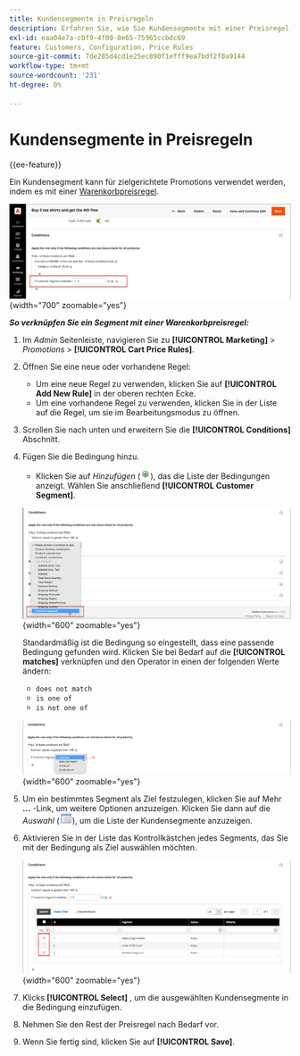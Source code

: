 ```yaml
---
title: Kundensegmente in Preisregeln
description: Erfahren Sie, wie Sie Kundensegmente mit einer Preisregel für den Warenkorb verknüpfen, damit Sie gezielte Promotions für Ihren Store definieren können.
exl-id: eaa04e7a-c0f9-4f09-8e65-75965ccbdc69
feature: Customers, Configuration, Price Rules
source-git-commit: 7de285d4cd1e25ec890f1efff9ea7bdf2f0a9144
workflow-type: tm+mt
source-wordcount: '231'
ht-degree: 0%

---
```


# Kundensegmente in Preisregeln

{{ee-feature}}

Ein Kundensegment kann für zielgerichtete Promotions verwendet werden, indem es mit einer [Warenkorbpreisregel](../merchandising-promotions/price-rules-cart.md).

![Warenkorbpreisregel - zielgerichtetes Kundensegment](assets/price-rule-cart-condition-segments.png){width="700" zoomable="yes"}

_**So verknüpfen Sie ein Segment mit einer Warenkorbpreisregel:**_

1. Im _Admin_ Seitenleiste, navigieren Sie zu **[!UICONTROL Marketing]** > _Promotions_ > **[!UICONTROL Cart Price Rules]**.

1. Öffnen Sie eine neue oder vorhandene Regel:

   * Um eine neue Regel zu verwenden, klicken Sie auf **[!UICONTROL Add New Rule]** in der oberen rechten Ecke.
   * Um eine vorhandene Regel zu verwenden, klicken Sie in der Liste auf die Regel, um sie im Bearbeitungsmodus zu öffnen.

1. Scrollen Sie nach unten und erweitern Sie die **[!UICONTROL Conditions]** Abschnitt.

1. Fügen Sie die Bedingung hinzu.

   * Klicken Sie auf _Hinzufügen_ (![Listen-Symbol](../assets/icon-add-green-circle.png)), das die Liste der Bedingungen anzeigt. Wählen Sie anschließend **[!UICONTROL Customer Segment]**.

   ![Preisregel für Warenkorb - Bedingung für Kundensegment hinzufügen](assets/condition-customer-segment.png){width="600" zoomable="yes"}

   Standardmäßig ist die Bedingung so eingestellt, dass eine passende Bedingung gefunden wird. Klicken Sie bei Bedarf auf die **[!UICONTROL matches]** verknüpfen und den Operator in einen der folgenden Werte ändern:

   * `does not match`
   * `is one of`
   * `is not one of`

   ![Bedingungsoperator](assets/price-rule-condition-customer-segment-operator.png){width="600" zoomable="yes"}

1. Um ein bestimmtes Segment als Ziel festzulegen, klicken Sie auf Mehr **...** -Link, um weitere Optionen anzuzeigen. Klicken Sie dann auf die _Auswahl_ (![Listen-Symbol](../assets/icon-list-chooser.png)), um die Liste der Kundensegmente anzuzeigen.

1. Aktivieren Sie in der Liste das Kontrollkästchen jedes Segments, das Sie mit der Bedingung als Ziel auswählen möchten.

   ![Preisregel für Warenkorb - Liste für Bedingungsauswahl](assets/condition-segment-chooser-list.png){width="600" zoomable="yes"}

1. Klicks **[!UICONTROL Select]** , um die ausgewählten Kundensegmente in die Bedingung einzufügen.

1. Nehmen Sie den Rest der Preisregel nach Bedarf vor.

1. Wenn Sie fertig sind, klicken Sie auf **[!UICONTROL Save]**.
